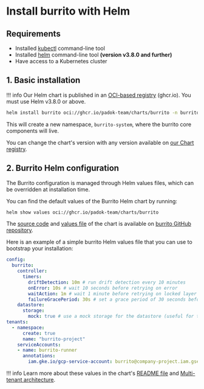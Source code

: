 # Install burrito with Helm

## Requirements

- Installed [kubectl](https://kubernetes.io/docs/tasks/tools/install-kubectl/) command-line tool
- Installed [helm](https://helm.sh/docs/intro/install/) command-line tool **(version v3.8.0 and further)**
- Have access to a Kubernetes cluster

## 1. Basic installation

!!! info
    Our Helm chart is published in an [OCI-based registry](https://helm.sh/docs/topics/registries/) (ghcr.io). You must use Helm v3.8.0 or above.

```bash
helm install burrito oci://ghcr.io/padok-team/charts/burrito -n burrito-system --create-namespace
```

This will create a new namespace, `burrito-system`, where the burrito core components will live.

You can change the chart's version with any version available on [our Chart registry](https://github.com/padok-team/burrito/pkgs/container/charts%2Fburrito).

## 2. Burrito Helm configuration

The Burrito configuration is managed through Helm values files, which can be overridden at installation time.

You can find the default values of the Burrito Helm chart by running:

```bash
helm show values oci://ghcr.io/padok-team/charts/burrito
```

The [source code](https://github.com/padok-team/burrito/tree/main/deploy/charts/burrito) and [values file](https://github.com/padok-team/burrito/blob/main/deploy/charts/burrito/values.yaml) of the chart is available on [burrito GitHub repository](https://github.com/padok-team/burrito).

Here is an example of a simple burrito Helm values file that you can use to bootstrap your installation:

```yaml
config:
  burrito:
    controller:
      timers:
        driftDetection: 10m # run drift detection every 10 minutes
        onError: 10s # wait 10 seconds before retrying on error
        waitAction: 1m # wait 1 minute before retrying on locked layer
        failureGracePeriod: 30s # set a grace period of 30 seconds before retrying on failure (increases exponentially with the amount of failed retries)
    datastore:
      storage:
        mock: true # use a mock storage for the datastore (useful for testing, not recommended for production)
tenants:
  - namespace:
      create: true
      name: "burrito-project"
    serviceAccounts:
    - name: burrito-runner
      annotations:
        iam.gke.io/gcp-service-account: burrito@company-project.iam.gserviceaccount.com # example: use GKE Workload Identity to have access to GCP infrastructure
```

!!! info
    Learn more about these values in the chart's [README file](https://github.com/padok-team/burrito/tree/main/deploy/charts/burrito/README.md) and [Multi-tenant architecture](../operator-manual/multi-tenant-architecture.md).
